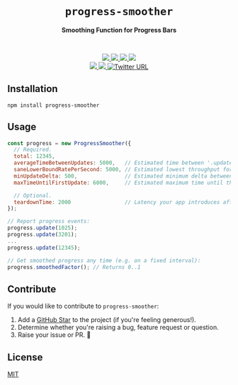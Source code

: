<h1 align="center">
    <code>progress-smoother</code>
</h1>

<p align="center"><b>Smoothing Function for Progress Bars</b></p>
<br/>
<p align="center">
  <a href="https://github.com/upload-js/progress-smoother/">
    <img src="https://img.shields.io/badge/gzipped-7%20kb-4ba0f6" />
  </a>

  <a href="https://www.npmjs.com/package/progress-smoother">
    <img src="https://img.shields.io/badge/progress--smoother-npm-4ba0f6" />
  </a>

  <a href="https://github.com/upload-js/progress-smoother/actions/workflows/ci.yml">
    <img src="https://img.shields.io/badge/build-passing-4ba0f6" />
  </a>

  <a href="https://www.npmjs.com/package/progress-smoother">
    <img src="https://img.shields.io/npm/dt/upload-js?color=%234ba0f6" />
  </a>
  <br/>

  <a href="https://www.npmjs.com/package/progress-smoother">
    <img src="https://img.shields.io/badge/TypeScript-included-4ba0f6" />
  </a>

  <a href="https://github.com/upload-js/progress-smoother/actions/workflows/ci.yml">
    <img src="https://img.shields.io/npms-io/maintenance-score/upload-js?color=4ba0f6" />
  </a>

  <a target="_blank" href="https://twitter.com/intent/tweet?url=https%3A%2F%2Fgithub.com%2Fupload-js%2Fprogress-smoother&via=UploadJS&text=I%20just%20found%20%22progress-smoother%22%20on%20NPM%20%E2%80%94%20a%20nice%20smoothing%20function%20to%20use%20in%20progress%20bars.&hashtags=javascript%2Copensource%2Cjs%2Cwebdev%2Cdevelopers">
    <img alt="Twitter URL" src="https://img.shields.io/twitter/url?style=social&url=https%3A%2F%2Fgithub.com%2Fupload-js%2Fprogress-smoother%2F" />
  </a>
<br/>
</p>

## Installation

```shell
npm install progress-smoother
```

## Usage

```javascript
const progress = new ProgressSmoother({
  // Required.
  total: 12345,
  averageTimeBetweenUpdates: 5000,   // Estimated time between '.update()' calls in milliseconds.
  saneLowerBoundRatePerSecond: 5000, // Estimated lowest throughput for a typical user, per second.
  minUpdateDelta: 500,               // Estimated minimum delta between the values passed to '.update()' calls.
  maxTimeUntilFirstUpdate: 6000,     // Estimated maximum time until the first '.update()' call is made.

  // Optional.
  teardownTime: 2000                 // Latency your app introduces after requests (function will incorporate this).
});

// Report progress events:
progress.update(1025);
progress.update(3201);
...
progress.update(12345);

// Get smoothed progress any time (e.g. on a fixed interval):
progress.smoothedFactor(); // Returns 0..1
```


## Contribute

If you would like to contribute to `progress-smoother`:

1. Add a [GitHub Star](https://github.com/upload-js/progress-smoother/stargazers) to the project (if you're feeling generous!).
2. Determine whether you're raising a bug, feature request or question.
3. Raise your issue or PR. 🚀

## License

[MIT](LICENSE)
